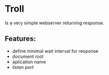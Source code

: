 # Troll

Is a very simple webserver returning response.


## Features:
 * define minimal wait interval for response
 * document root
 * aplication name
 * listen port
 
